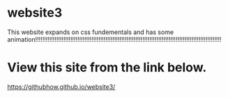 # website3
This website expands on css fundementals and has some animation!!!!!!!!!!!!!!!!!!!!!!!!!!!!!!!!!!!!!!!!!!!!!!!!!!!!!!!!!!!!!!!!!!!!!!!!!!!!!!!!!!!!!!!!!!!!!!!!!!!!!!!!!!
# View this site from the link below.
https://githubhow.github.io/website3/